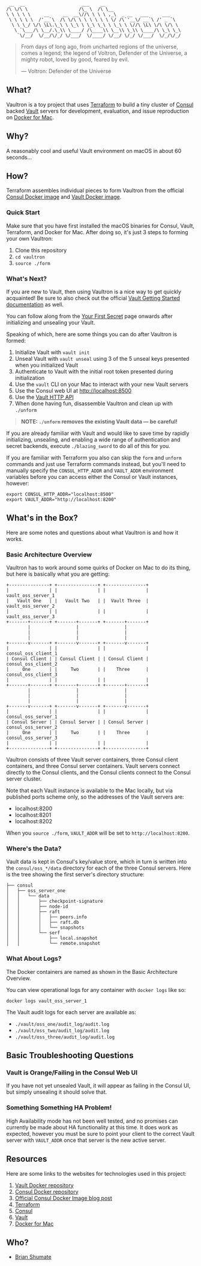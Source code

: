 
     __  __                     ___    __
    /\ \/\ \                   /\_ \  /\ \__
    \ \ \ \ \     __     __  __\//\ \ \ \ ,_\  _ __   ___     ___
     \ \ \ \ \  /'__`\  /\ \/\ \ \ \ \ \ \ \/ /\`'__\/ __`\ /' _ `\
      \ \ \_/ \/\ \L\.\_\ \ \_\ \ \_\ \_\ \ \_\ \ \//\ \L\ \/\ \/\ \
       \ `\___/\ \__/.\_\\ \____/ /\____\\ \__\\ \_\\ \____/\ \_\ \_\
        `\/__/  \/__/\/_/ \/___/  \/____/ \/__/ \/_/ \/___/  \/_/\/_/


> From days of long ago, from uncharted regions of the universe, comes a
> legend; the legend of Voltron, Defender of the Universe, a mighty robot,
> loved by good, feared by evil.
>
> — Voltron: Defender of the Universe

## What?

Vaultron is a toy project that uses [Terraform](https://www.terraform.io/)
to build a tiny cluster of [Consul](https://www.consul.io/) backed
[Vault](https://www.vaultproject.io/) servers for development, evaluation,
and issue reproduction on [Docker for Mac](https://www.docker.com/docker-mac).

## Why?

A reasonably cool and useful Vault environment on macOS in about 60 seconds...

## How?

Terraform assembles individual pieces to form Vaultron from the official
[Consul Docker image](https://hub.docker.com/_/consul/) and
[Vault Docker image](https://hub.docker.com/_/vault/).

### Quick Start

Make sure that you have first installed the macOS binaries for Consul, Vault,
Terraform, and Docker for Mac. After doing so, it's just 3 steps to forming
your own Vaultron:

1. Clone this repository
2. `cd vaultron`
3. `source ./form`

### What's Next?

If you are new to Vault, then using Vaultron is a nice way to get quickly
acquainted! Be sure to also check out the official [Vault
Getting Started documentation](https://www.vaultproject.io/intro/getting-started/install.html) as well.

You can follow along from the [Your First Secret](https://www.vaultproject.io/intro/getting-started/first-secret.html) page onwards after initializing and
unsealing your Vault.

Speaking of which, here are some things you can do after Vaultron is formed:

1. Initialize Vault with `vault init`
2. Unseal Vault with `vault unseal` using 3 of the 5 unseal keys presented
   when you initialized Vault
3. Authenticate to Vault with the initial root token presented during
   initialization
4. Use the `vault` CLI on your Mac to interact with your new Vault servers
5. Use the Consul web UI at [http://localhost:8500](http://localhost:8500)
6. Use the [Vault HTTP API](https://www.vaultproject.io/api/index.html)
7. When done having fun, disassemble Vaultron and clean up with `./unform`

> **NOTE: `./unform` removes the existing Vault data — be careful!**

If you are already familiar with Vault and would like to save time by
rapidly initializing, unsealing, and enabling a wide range of authentication
and secret backends, execute `./blazing_sword` to do all of this for you.

If you are familiar with Terraform you also can skip the `form` and `unform`
commands and just use Terraform commands instead, but you'll need to manually
specify the `CONSUL_HTTP_ADDR` and `VAULT_ADDR` environment variables
before you can access either the Consul or Vault instances, however:

```
export CONSUL_HTTP_ADDR="localhost:8500"
export VAULT_ADDR="http://localhost:8200"
```

## What's in the Box?

Here are some notes and questions about what Vaultron is and how it works.

### Basic Architecture Overview

Vaultron has to work around some quirks of Docker on Mac to do its thing, but
here is basically what you are getting:

```
+---------------+ +---------------+ +---------------+
|               | |               | |               |  vault_oss_server_1
|   Vault One   | |   Vault Two   | |  Vault Three  |  vault_oss_server_2
|               | |               | |               |  vault_oss_server_3
+-------+-------+ +-------+-------+ +-------+-------+
        |                 |                 |
        |                 |                 |
        |                 |                 |
+-------v-------+ +-------v-------+ +-------v-------+
|               | |               | |               |  consul_oss_client_1
| Consul Client | | Consul Client | | Consul Client |  consul_oss_client_2
|     One       | |     Two       | |    Three      |  consul_oss_client_3
|               | |               | |               |
+-------+-------+ +-------+-------+ +-------+-------+
        |                 |                 |
        |                 |                 |
        |                 |                 |
+-------v-------+ +-------v-------+ +-------v-------+
|               | |               | |               |  consul_oss_server_1
| Consul Server | | Consul Server | | Consul Server |  consul_oss_server_2
|     One       | |     Two       | |    Three      |  consul_oss_server_3
|               | |               | |               |
+---------------+ +---------------+ +---------------+
```

Vaultron consists of three Vault server containers, three Consul client
containers, and three Consul server containers. Vault servers connect
directly to the Consul clients, and the Consul clients connect to the
Consul server cluster.

Note that each Vault instance is available to the Mac locally, but via
published ports scheme only, so the addresses of the Vault servers are:

- localhost:8200
- localhost:8201
- localhost:8202

When you `source ./form`, `VAULT_ADDR` will be set to `http://localhost:8200`.

### Where's the Data?

Vault data is kept in Consul's key/value store, which in turn is written into
the `consul/oss_*/data` directory for each of the three Consul servers. Here
is the tree showing the first server's directory structure:

```
├── consul
│   ├── oss_server_one
│   │   └── data
│   │       ├── checkpoint-signature
│   │       ├── node-id
│   │       ├── raft
│   │       │   ├── peers.info
│   │       │   ├── raft.db
│   │       │   └── snapshots
│   │       └── serf
│   │           ├── local.snapshot
│   │           └── remote.snapshot
```

### What About Logs?

The Docker containers are named as shown in the Basic Architecture Overview.

You can view operational logs for any container with `docker logs` like so:

```
docker logs vault_oss_server_1
```

The Vault audit logs for each server are available as:

- `./vault/oss_one/audit_log/audit.log`
- `./vault/oss_two/audit_log/audit.log`
- `./vault/oss_three/audit_log/audit.log`

## Basic Troubleshooting Questions

### Vault is Orange/Failing in the Consul Web UI

If you have not yet unsealed Vault, it will appear as failing in the Consul
UI, but simply unsealing it should solve that.

### Something Something HA Problem!

High Availability mode has not been well tested, and no promises can currently
be made about HA functionality at this time. It does work as expected, however
you must be sure to point your client to the correct Vault server
with `VAULT_ADDR` once that server is the new active server.

## Resources

Here are some links to the websites for technologies used in this project:

1. [Vault Docker repository](https://hub.docker.com/_/vault/)
3. [Consul Docker repository](https://hub.docker.com/_/consul/)
3. [Official Consul Docker Image blog post](https://www.hashicorp.com/blog/official-consul-docker-image/)
4. [Terraform](https://www.terraform.io/)
5. [Consul](https://www.consul.io/)
6. [Vault](https://www.vaultproject.io/)
7. [Docker for Mac](https://www.docker.com/docker-mac)

## Who?

- [Brian Shumate](http://brianshumate.com/)

